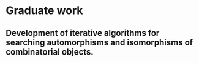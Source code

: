 # Graduate work

## Development of iterative algorithms for searching automorphisms and isomorphisms of combinatorial objects.
